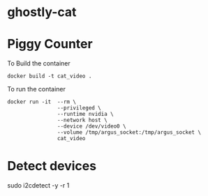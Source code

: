# ghostly-cat

# Piggy Counter

To Build the container
```
docker build -t cat_video . 
```

To run the container
```
docker run -it  --rm \
                --privileged \
                --runtime nvidia \
                --network host \
                --device /dev/video0 \
                --volume /tmp/argus_socket:/tmp/argus_socket \
                cat_video
```

# Detect devices
sudo i2cdetect -y -r 1
